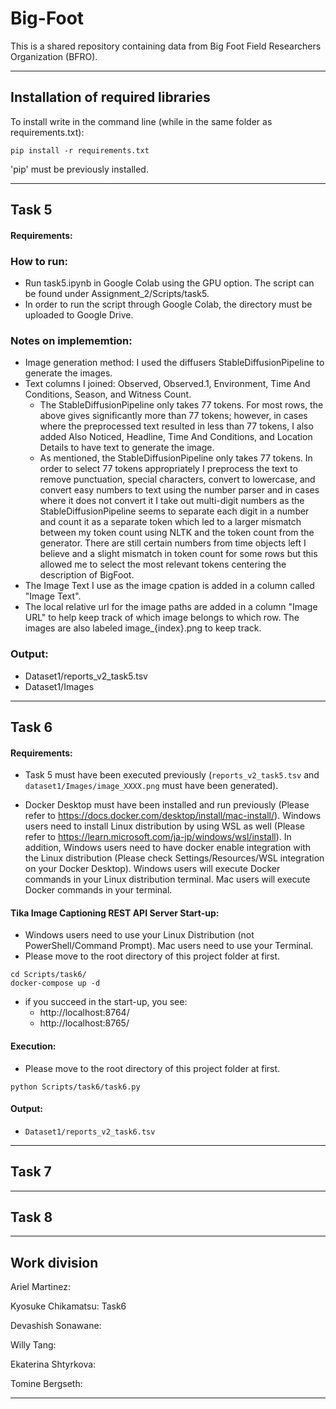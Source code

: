 # Big-Foot
This is a shared repository containing data from Big Foot Field Researchers Organization (BFRO).

---
## Installation of required libraries

To install write in the command line (while in the same folder as requirements.txt):

```shell
pip install -r requirements.txt
```
'pip' must be previously installed.

---

## Task 5 

#### Requirements:

### How to run:
- Run task5.ipynb in Google Colab using the GPU option. The script can be found under Assignment_2/Scripts/task5.
- In order to run the script through Google Colab, the directory must be uploaded to Google Drive.

### Notes on implememtion:
- Image generation method: I used the diffusers StableDiffusionPipeline to generate the images.
- Text columns I joined: Observed, Observed.1, Environment, Time And Conditions, Season, and Witness Count.
  - The StableDiffusionPipeline only takes 77 tokens. For most rows, the above gives significantly more than 77 tokens;
  however, in cases where the preprocessed text resulted in less than 77 tokens, I also added
  Also Noticed, Headline, Time And Conditions, and Location Details to have text to generate the image.
  - As mentioned, the StableDiffusionPipeline only takes 77 tokens. In order to select 77 tokens
  appropriately I preprocess the text to remove punctuation, special characters, convert to lowercase,
  and convert easy numbers to text using the number parser and in cases where it does not convert it
  I take out multi-digit numbers as the StableDiffusionPipeline seems to separate each digit in
  a number and count it as a separate token which led to a larger mismatch between my token count using
  NLTK and the token count from the generator. There are still certain numbers from time objects left
  I believe and a slight mismatch in token count for some rows but this allowed me to select the
  most relevant tokens centering the description of BigFoot.
- The Image Text I use as the image cpation is added in a column called "Image Text".
- The local relative url for the image paths are added in a column "Image URL" to help keep track
of which image belongs to which row. The images are also labeled image_{index}.png to keep track.

### Output:
- Dataset1/reports_v2_task5.tsv
- Dataset1/Images

---

## Task 6

#### Requirements:

- Task 5 must have been executed previously (`reports_v2_task5.tsv` and `dataset1/Images/image_XXXX.png` must have been generated).

- Docker Desktop must have been installed and run previously (Please refer to https://docs.docker.com/desktop/install/mac-install/).
  Windows users need to install Linux distribution by using WSL as well (Please refer to https://learn.microsoft.com/ja-jp/windows/wsl/install).
  In addition, Windows users need to have docker enable integration with the Linux distribution (Please check Settings/Resources/WSL integration on your Docker Desktop).
  Windows users will execute Docker commands in your Linux distribution terminal. Mac users will execute Docker commands in your terminal.

#### Tika Image Captioning REST API Server Start-up:
- Windows users need to use your Linux Distribution (not PowerShell/Command Prompt). Mac users need to use your Terminal.
- Please move to the root directory of this project folder at first.
```shell
cd Scripts/task6/
docker-compose up -d
```
- if you succeed in the start-up, you see:
  - http://localhost:8764/
  - http://localhost:8765/

#### Execution:
- Please move to the root directory of this project folder at first.
```shell
python Scripts/task6/task6.py
```

#### Output:
- `Dataset1/reports_v2_task6.tsv`

---

## Task 7

---

## Task 8

---

## Work division

Ariel Martinez: 

Kyosuke Chikamatsu: Task6

Devashish Sonawane: 

Willy Tang: 

Ekaterina Shtyrkova: 

Tomine Bergseth: 

---

